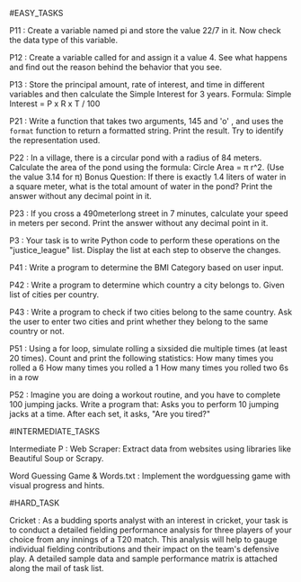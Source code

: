 #EASY_TASKS

P11 : Create a variable named pi and store the value 22/7 in it. Now check the data type of this variable.

P12 : Create a variable called for and assign it a value 4. See what happens and find out the reason behind the behavior that you see.

P13 : Store the principal amount, rate of interest, and time in different variables and then calculate the Simple Interest for 3 years. Formula: Simple Interest = P x R x T / 100

P21 : Write a function that takes two arguments, 145 and 'o' , and uses the `format` function to return a formatted string. Print the result. Try to identify the representation used.

P22 : In a village, there is a circular pond with a radius of 84 meters. Calculate the area of the pond using the formula: Circle Area = π r^2. (Use the value 3.14 for π) Bonus Question: If there is exactly 1.4 liters of water in a square meter, what is the total amount of water in the pond? Print the answer without any decimal point in it.

P23 : If you cross a 490meterlong street in 7 minutes, calculate your speed in meters per second. Print the answer without any decimal point in it.

P3 : Your task is to write Python code to perform these operations on the "justice_league" list. Display the list at each step to observe the changes.

P41 : Write a program to determine the BMI Category based on user input.

P42 : Write a program to determine which country a city belongs to. Given list of cities per country.

P43 : Write a program to check if two cities belong to the same country. Ask the user to enter two cities and print whether they belong to the same country or not.

P51 : Using a for loop, simulate rolling a sixsided die multiple times (at least 20 times).
Count and print the following statistics:
How many times you rolled a 6
How many times you rolled a 1
How many times you rolled two 6s in a row

P52 : Imagine you are doing a workout routine, and you have to complete 100 jumping jacks. Write a program that:
Asks you to perform 10 jumping jacks at a time.
After each set, it asks, "Are you tired?"


#INTERMEDIATE_TASKS

Intermediate P : Web Scraper: Extract data from websites using libraries like Beautiful Soup or Scrapy.

Word Guessing Game & Words.txt : Implement the wordguessing game with visual progress and hints.


#HARD_TASK

Cricket : As a budding sports analyst with an interest in cricket, your task is to
conduct a detailed fielding performance analysis for three players of
your choice from any innings of a T20 match. This analysis will help to
gauge individual fielding contributions and their impact on the team's
defensive play. A detailed sample data and sample performance matrix
is attached along the mail of task list.

